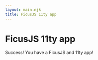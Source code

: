 ```yaml
---
layout: main.njk
title: FicusJS 11ty app
---
```

# FicusJS 11ty app

Success! You have a FicusJS and 11ty app!
